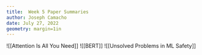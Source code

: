 ```yaml
---
title:  Week 5 Paper Summaries
author: Joseph Camacho
date: July 27, 2022
geometry: margin=1in
---
```

![[Attention Is All You Need]]
![[BERT]]
![[Unsolved Problems in ML Safety]]